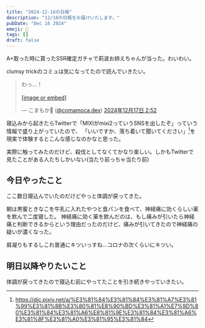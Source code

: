```yaml
---
title: "2024-12-16の日報"
description: "12/16の日報をお届けいたします。"
pubDate: "Dec 16 2024"
emoji: 🦊
tags: []
draft: false
---
```


A+取った時に貰ったSSR確定ガチャで莉波お姉えちゃんが当った。わいわい。

clumsy trickのコミュは気になってたので読んでいきたい。

<blockquote class="bluesky-embed" data-bluesky-uri="at://did:plc:6wkaj4y3kaertrvyfguzkd2w/app.bsky.feed.post/3ldgvgw7das2x" data-bluesky-cid="bafyreics6iesuz4e35dl65pbofge6rvau54siauv7ybehqg6gwroriydaq"><p lang="ja">わっ…！<br><br><a href="https://bsky.app/profile/did:plc:6wkaj4y3kaertrvyfguzkd2w/post/3ldgvgw7das2x?ref_src=embed">[image or embed]</a></p>&mdash; こまもか🦊 (<a href="https://bsky.app/profile/did:plc:6wkaj4y3kaertrvyfguzkd2w?ref_src=embed">@comamoca.dev</a>) <a href="https://bsky.app/profile/did:plc:6wkaj4y3kaertrvyfguzkd2w/post/3ldgvgw7das2x?ref_src=embed">2024年12月17日 2:52</a></blockquote><script async src="https://embed.bsky.app/static/embed.js" charset="utf-8"></script>

寝込みから起きたらTwitterで「MIXIがmixi2っていうSNSを出したぞ」っていう情報で盛り上がっていたので、
「いいですか、落ち着いて聞いてください」[^1]を現実で体験するとこんな感じなのかなと思った。

実際に触ってみたのだけど、殺伐としてなくてかなり楽しい。しかもTwitterで見たことがある人たちしかいない(当たり前っちゃ当たり前)

## 今日やったこと

ここ数日寝込んでいたのだけどやっと体調が戻ってきた。

朝は黒蜜ときなこを牛乳に入れたやつと食パンを食べて、神経痛に効くらしい薬を飲んで二度寝した。
神経痛に効く薬を飲んだのは、もし痛みが引いたら神経痛と判断できるからという理由だったのだけど、痛みが引いてきたので神経痛の疑いが濃くなった。

肩凝りもするしこれ普通にキツいっすね...コロナの次くらいにキツい。

## 明日以降やりたいこと

体調が戻ってきたので寝込む前にやってたことを引き続きやっていきたい。

[^1]: https://dic.pixiv.net/a/%E3%81%84%E3%81%84%E3%81%A7%E3%81%99%E3%81%8B%E3%80%81%E8%90%BD%E3%81%A1%E7%9D%80%E3%81%84%E3%81%A6%E8%81%9E%E3%81%84%E3%81%A6%E3%81%8F%E3%81%A0%E3%81%95%E3%81%84
